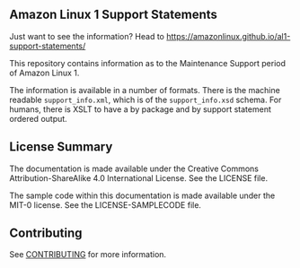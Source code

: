 ## Amazon Linux 1 Support Statements

Just want to see the information? Head to https://amazonlinux.github.io/al1-support-statements/

This repository contains information as to the Maintenance Support period
of Amazon Linux 1.

The information is available in a number of formats. There is the machine
readable `support_info.xml`, which is of the `support_info.xsd` schema.
For humans, there is XSLT to have a by package and by support statement
ordered output.

## License Summary

The documentation is made available under the Creative Commons Attribution-ShareAlike 4.0 International License. See the LICENSE file.

The sample code within this documentation is made available under the MIT-0 license. See the LICENSE-SAMPLECODE file.

## Contributing

See [CONTRIBUTING](CONTRIBUTING.md#security-issue-notifications) for more information.

